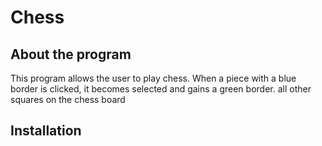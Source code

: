 # Chess

## About the program

This program allows the user to play chess.  When a piece with a blue border is clicked, it becomes selected and gains a green border.  all other squares on the chess board



## Installation
